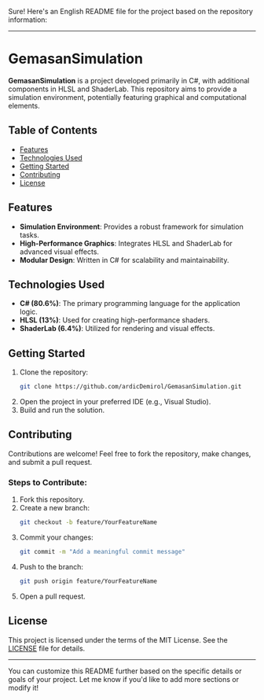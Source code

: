 Sure! Here's an English README file for the project based on the repository information:

---

# GemasanSimulation

**GemasanSimulation** is a project developed primarily in C#, with additional components in HLSL and ShaderLab. This repository aims to provide a simulation environment, potentially featuring graphical and computational elements.

## Table of Contents
- [Features](#features)
- [Technologies Used](#technologies-used)
- [Getting Started](#getting-started)
- [Contributing](#contributing)
- [License](#license)

## Features
- **Simulation Environment**: Provides a robust framework for simulation tasks.
- **High-Performance Graphics**: Integrates HLSL and ShaderLab for advanced visual effects.
- **Modular Design**: Written in C# for scalability and maintainability.

## Technologies Used
- **C# (80.6%)**: The primary programming language for the application logic.
- **HLSL (13%)**: Used for creating high-performance shaders.
- **ShaderLab (6.4%)**: Utilized for rendering and visual effects.

## Getting Started
1. Clone the repository:
   ```bash
   git clone https://github.com/ardicDemirol/GemasanSimulation.git
   ```
2. Open the project in your preferred IDE (e.g., Visual Studio).
3. Build and run the solution.

## Contributing
Contributions are welcome! Feel free to fork the repository, make changes, and submit a pull request.

### Steps to Contribute:
1. Fork this repository.
2. Create a new branch:
   ```bash
   git checkout -b feature/YourFeatureName
   ```
3. Commit your changes:
   ```bash
   git commit -m "Add a meaningful commit message"
   ```
4. Push to the branch:
   ```bash
   git push origin feature/YourFeatureName
   ```
5. Open a pull request.

## License
This project is licensed under the terms of the MIT License. See the [LICENSE](LICENSE) file for details.

---

You can customize this README further based on the specific details or goals of your project. Let me know if you'd like to add more sections or modify it!
